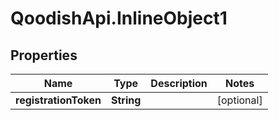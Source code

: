 # QoodishApi.InlineObject1

## Properties
Name | Type | Description | Notes
------------ | ------------- | ------------- | -------------
**registrationToken** | **String** |  | [optional] 


